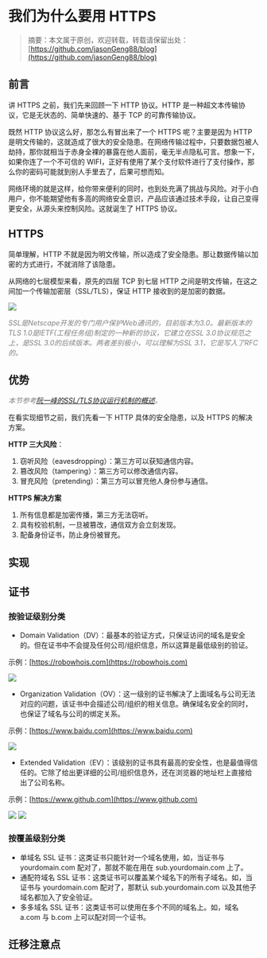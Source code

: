 # 我们为什么要用 HTTPS
> 摘要：本文属于原创，欢迎转载，转载请保留出处：[https://github.com/jasonGeng88/blog](https://github.com/jasonGeng88/blog)

## 前言
讲 HTTPS 之前，我们先来回顾一下 HTTP 协议。HTTP 是一种超文本传输协议，它是无状态的、简单快速的、基于 TCP 的可靠传输协议。

既然 HTTP 协议这么好，那怎么有冒出来了一个 HTTPS 呢？主要是因为 HTTP 是明文传输的，这就造成了很大的安全隐患。在网络传输过程中，只要数据包被人劫持，那你就相当于赤身全裸的暴露在他人面前，毫无半点隐私可言。想象一下，如果你连了一个不可信的 WIFI，正好有使用了某个支付软件进行了支付操作，那么你的密码可能就到别人手里去了，后果可想而知。

网络环境的就是这样，给你带来便利的同时，也到处充满了挑战与风险。对于小白用户，你不能期望他有多高的网络安全意识，产品应该通过技术手段，让自己变得更安全，从源头来控制风险。这就诞生了 HTTPS 协议。

## HTTPS
简单理解，HTTP 不就是因为明文传输，所以造成了安全隐患。那让数据传输以加密的方式进行，不就消除了该隐患。

从网络的七层模型来看，原先的四层 TCP 到七层 HTTP 之间是明文传输，在这之间加一个传输加密层（SSL/TLS），保证 HTTP 接收到的是加密的数据。

![](assets/https_01.png)

*<font color="grey">SSL是Netscape开发的专门用户保护Web通讯的，目前版本为3.0。最新版本的TLS 1.0是IETF(工程任务组)制定的一种新的协议，它建立在SSL 3.0协议规范之上，是SSL 3.0的后续版本。两者差别极小，可以理解为SSL 3.1，它是写入了RFC的。</font>*

## 优势
*<font color="grey">本节参考[阮一峰的SSL/TLS协议运行机制的概述](http://www.ruanyifeng.com/blog/2014/02/ssl_tls.html)。</font>*

在看实现细节之前，我们先看一下 HTTP 具体的安全隐患，以及 HTTPS 的解决方案。

**HTTP 三大风险**：

1. 窃听风险（eavesdropping）：第三方可以获知通信内容。
2. 篡改风险（tampering）：第三方可以修改通信内容。
3. 冒充风险（pretending）：第三方可以冒充他人身份参与通信。

**HTTPS 解决方案**

1. 所有信息都是加密传播，第三方无法窃听。
2. 具有校验机制，一旦被篡改，通信双方会立刻发现。
3. 配备身份证书，防止身份被冒充。

## 实现

## 证书
### 按验证级别分类
* Domain Validation（DV）：最基本的验证方式，只保证访问的域名是安全的。但在证书中不会提及任何公司/组织信息，所以这算是最低级别的验证。

示例：[https://robowhois.com](https://robowhois.com)

![](assets/https_ca_dv.png)

* Organization Validation（OV）：这一级别的证书解决了上面域名与公司无法对应的问题，该证书中会描述公司/组织的相关信息。确保域名安全的同时，也保证了域名与公司的绑定关系。

示例：[https://www.baidu.com](https://www.baidu.com)

![](assets/https_ca_ov.png)

* Extended Validation（EV）：该级别的证书具有最高的安全性，也是最值得信任的。它除了给出更详细的公司/组织信息外，还在浏览器的地址栏上直接给出了公司名称。

示例：[https://www.github.com](https://www.github.com)

![](assets/https_ca_bar.png)
![](assets/https_ca_ev.png)

### 按覆盖级别分类
* 单域名 SSL 证书：这类证书只能针对一个域名使用，如，当证书与 yourdomain.com 配对了，那就不能在用在 sub.yourdomain.com 上了。
* 通配符域名 SSL 证书：这类证书可以覆盖某个域名下的所有子域名。如，当证书与 yourdomain.com 配对了，那默认 sub.yourdomain.com 以及其他子域名都加入了安全验证。
* 多多域名 SSL 证书：这类证书可以使用在多个不同的域名上。如，域名 a.com 与 b.com 上可以配对同一个证书。

## 迁移注意点

